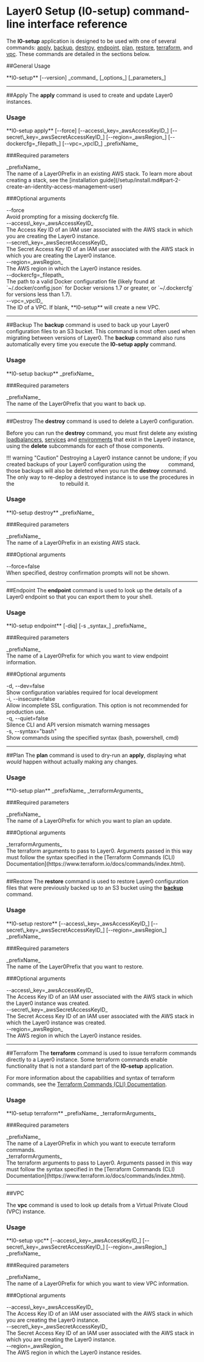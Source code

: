 # Layer0 Setup (l0-setup) command-line interface reference

The **l0-setup** application is designed to be used with one of several commands: [apply](#apply), [backup](#backup), [destroy](#destroy), [endpoint](#endpoint), [plan](#plan), [restore](#restore), [terraform](#terraform), and [vpc](#vpc). These commands are detailed in the sections below.

##General Usage
<div class="divTable">
  <div class="divRow">
    <div class="divCellNoPadding">**l0-setup** [--version] _command_ [_options_] [_parameters_]</div>
  </div>
</div>

---

##Apply
The **apply** command is used to create and update Layer0 instances.

### Usage
<div class="divTable">
  <div class="divRow">
    <div class="divCellNoPadding">**l0-setup apply** [--force] [--access\_key=_awsAccessKeyID_] [--secret\_key=_awsSecretAccessKeyID_] [--region=_awsRegion_] [--dockercfg=_filepath_] [--vpc=_vpcID_] _prefixName_</div>
  </div>
</div>

###Required parameters
<div class="divTable">
  <div class="divRow">
    <div class="divCellNoWrap">_prefixName_</div>
    <div class="divCell">The name of a Layer0Prefix in an existing AWS stack. To learn more about creating a stack, see the [installation guide](/setup/install.md#part-2-create-an-identity-access-management-user)</div>
  </div>
</div>

###Optional arguments
<div class="divTable">
  <div class="divRow">
    <div class="divCellNoWrap">--force</div>
    <div class="divCell">Avoid prompting for a missing dockercfg file.</div>
  </div>
  <div class="divRow">
    <div class="divCellNoWrap">--access\_key=_awsAccessKeyID_</div>
    <div class="divCell">The Access Key ID of an IAM user associated with the AWS stack in which you are creating the Layer0 instance.</div>
  </div>
  <div class="divRow">
    <div class="divCellNoWrap">--secret\_key=_awsSecretAccessKeyID_</div>
    <div class="divCell">The Secret Access Key ID of an IAM user associated with the AWS stack in which you are creating the Layer0 instance.</div>
  </div>
  <div class="divRow">
    <div class="divCellNoWrap">--region=_awsRegion_</div>
    <div class="divCell">The AWS region in which the Layer0 instance resides.</div>
  </div>
  <div class="divRow">
    <div class="divCellNoWrap">--dockercfg=_filepath_</div>
    <div class="divCell">The path to a valid Docker configuration file (likely found at `~/.docker/config.json` for Docker versions 1.7 or greater, or `~/.dockercfg` for versions less than 1.7).</div>
  </div>
  <div class="divRow">
    <div class="divCellNoWrap">--vpc=_vpcID_</div>
    <div class="divCell">The ID of a VPC. If blank, **l0-setup** will create a new VPC.</div>
  </div>
</div>

---

##Backup
The **backup** command is used to back up your Layer0 configuration files to an S3 bucket. This command is most often used when migrating between versions of Layer0. The **backup** command also runs automatically every time you execute the **l0-setup apply** command.

### Usage
<div class="divTable">
  <div class="divRow">
    <div class="divCellNoPadding">**l0-setup backup** _prefixName_</div>
  </div>
</div>

###Required parameters
<div class="divTable">
  <div class="divRow">
    <div class="divCellNoWrap">_prefixName_</div>
    <div class="divCell">The name of the Layer0Prefix that you want to back up.</div>
  </div>
</div>

---

##Destroy
The **destroy** command is used to delete a Layer0 configuration.

Before you can run the **destroy** command, you must first delete any existing [loadbalancers](/cli/#loadbalancer-delete), [services](/cli/#service-delete) and [environments](/cli/#environment-delete) that exist in the Layer0 instance, using the **delete** subcommands for each of those components.

!!! warning "Caution"
	Destroying a Layer0 instance cannot be undone; if you created backups of your Layer0 configuration using the <a href="#backup" style="color:#ffffff;">**backup**</a> command, those backups will also be deleted when you run the **destroy** command. The only way to re-deploy a destroyed instance is to use the procedures in the <a href="/setup/install" style="color:#ffffff;">installation guide</a> to rebuild it.

### Usage
<div class="divTable">
  <div class="divRow">
    <div class="divCellNoPadding">**l0-setup destroy** _prefixName_</div>
  </div>
</div>

###Required parameters
<div class="divTable">
  <div class="divRow">
    <div class="divCellNoWrap">_prefixName_</div>
    <div class="divCell">The name of a Layer0Prefix in an existing AWS stack.</div>
  </div>
</div>

###Optional arguments
<div class="divTable">
  <div class="divRow">
    <div class="divCellNoWrap">--force=false</div>
    <div class="divCell">When specified, destroy confirmation prompts will not be shown.</div>
  </div>
</div>

---

##Endpoint
The **endpoint** command is used to look up the details of a Layer0 endpoint so that you can export them to your shell.

### Usage
<div class="divTable">
  <div class="divRow">
    <div class="divCellNoPadding">**l0-setup endpoint** [-diq] [-s _syntax_] _prefixName_</div>
  </div>
</div>

###Required parameters
<div class="divTable">
  <div class="divRow">
    <div class="divCellNoWrap">_prefixName_</div>
    <div class="divCell">The name of a Layer0Prefix for which you want to view endpoint information.</div>
  </div>
</div>

###Optional arguments
<div class="divTable">
  <div class="divRow">
    <div class="divCellNoWrap">-d, --dev=false</div>
    <div class="divCell">Show configuration variables required for local development</div>
  </div>
  <div class="divRow">
    <div class="divCellNoWrap">-i, --insecure=false</div>
    <div class="divCell">Allow incomplete SSL configuration. This option is not recommended for production use.</div>
  </div>
  <div class="divRow">
    <div class="divCellNoWrap">-q, --quiet=false</div>
    <div class="divCell">Silence CLI and API version mismatch warning messages</div>
  </div>
  <div class="divRow">
    <div class="divCellNoWrap">-s, --syntax="bash"</div>
    <div class="divCell">Show commands using the specified syntax (bash, powershell, cmd)</div>
  </div>
</div>

---

##Plan
The **plan** command is used to dry-run an **apply**, displaying what _would_ happen without actually making any changes.

### Usage
<div class="divTable">
  <div class="divRow">
    <div class="divCellNoPadding">**l0-setup plan** _prefixName_ _terraformArguments_</div>
  </div>
</div>

###Required parameters
<div class="divTable">
  <div class="divRow">
    <div class="divCellNoWrap">_prefixName_</div>
    <div class="divCell">The name of a Layer0Prefix for which you want to plan an update.</div>
  </div>
</div>

###Optional arguments
<div class="divTable">
  <div class="divRow">
    <div class="divCellNoWrap">_terraformArguments_</div>
    <div class="divCell">The terraform arguments to pass to Layer0. Arguments passed in this way must follow the syntax specified in the [Terraform Commands (CLI) Documentation](https://www.terraform.io/docs/commands/index.html).</div>
  </div>
</div>

---

##Restore
The **restore** command is used to restore Layer0 configuration files that were previously backed up to an S3 bucket using the [**backup**](#backup) command.

### Usage
<div class="divTable">
  <div class="divRow">
    <div class="divCellNoPadding">**l0-setup restore** [--access\_key=_awsAccessKeyID_] [--secret\_key=_awsSecretAccessKeyID_] [--region=_awsRegion_] _prefixName_</div>
  </div>
</div>

###Required parameters
<div class="divTable">
  <div class="divRow">
    <div class="divCellNoWrap">_prefixName_</div>
    <div class="divCell">The name of the Layer0Prefix that you want to restore.</div>
  </div>
</div>

###Optional arguments
<div class="divTable">
  <div class="divRow">
    <div class="divCellNoWrap">--access\_key=_awsAccessKeyID_</div>
    <div class="divCell">The Access Key ID of an IAM user associated with the AWS stack in which the Layer0 instance was created.</div>
  </div>
  <div class="divRow">
    <div class="divCellNoWrap">--secret\_key=_awsSecretAccessKeyID_</div>
    <div class="divCell">The Secret Access Key ID of an IAM user associated with the AWS stack in which the Layer0 instance was created.</div>
  </div>
  <div class="divRow">
    <div class="divCellNoWrap">--region=_awsRegion_</div>
    <div class="divCell">The AWS region in which the Layer0 instance resides.</div>
  </div>
</div>

---

##Terraform
The **terraform** command is used to issue terraform commands directly to a Layer0 instance. Some terraform commands enable functionality that is not a standard part of the **l0-setup** application.

For more information about the capabilities and syntax of terraform commands, see the [Terraform Commands (CLI) Documentation](https://www.terraform.io/docs/commands/index.html).

### Usage
<div class="divTable">
  <div class="divRow">
    <div class="divCellNoPadding">**l0-setup terraform** _prefixName_ _terraformArguments_</div>
  </div>
</div>

###Required parameters
<div class="divTable">
  <div class="divRow">
    <div class="divCellNoWrap">_prefixName_</div>
    <div class="divCell">The name of a Layer0Prefix in which you want to execute terraform commands.</div>
  </div>
  <div class="divRow">
    <div class="divCellNoWrap">_terraformArguments_</div>
    <div class="divCell">The terraform arguments to pass to Layer0. Arguments passed in this way must follow the syntax specified in the [Terraform Commands (CLI) Documentation](https://www.terraform.io/docs/commands/index.html).</div>
  </div>
</div>

---

##VPC

The **vpc** command is used to look up details from a Virtual Private Cloud (VPC) instance.

### Usage
<div class="divTable">
  <div class="divRow">
    <div class="divCellNoPadding">**l0-setup vpc** [--access\_key=_awsAccessKeyID_] [--secret\_key=_awsSecretAccessKeyID_] [--region=_awsRegion_] _prefixName_</div>
  </div>
</div>

###Required parameters
<div class="divTable">
  <div class="divRow">
    <div class="divCellNoWrap">_prefixName_</div>
    <div class="divCell">The name of a Layer0Prefix for which you want to view VPC information.</div>
  </div>
</div>

###Optional arguments
<div class="divTable">
  <div class="divRow">
    <div class="divCellNoWrap">--access\_key=_awsAccessKeyID_</div>
    <div class="divCell">The Access Key ID of an IAM user associated with the AWS stack in which you are creating the Layer0 instance.</div>
  </div>
  <div class="divRow">
    <div class="divCellNoWrap">--secret\_key=_awsSecretAccessKeyID_</div>
    <div class="divCell">The Secret Access Key ID of an IAM user associated with the AWS stack in which you are creating the Layer0 instance.</div>
  </div>
  <div class="divRow">
    <div class="divCellNoWrap">--region=_awsRegion_</div>
    <div class="divCell">The AWS region in which the Layer0 instance resides.</div>
  </div>
</div>
